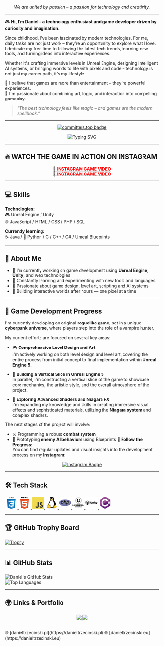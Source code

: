 <!--
**DanielTRZ/DanielTRZ** is a ✨ _special_ ✨ repository because its `README.md` (this file) appears on your GitHub profile.
-->
<p align="center">
  <em>We are united by passion – a passion for technology and creativity.</em>
</p>

---

🎮 **Hi, I'm Daniel – a technology enthusiast and game developer driven by curiosity and imagination.**

Since childhood, I've been fascinated by modern technologies. For me, daily tasks are not just work – they’re an opportunity to explore what I love.  
I dedicate my free time to following the latest tech trends, learning new tools, and turning ideas into interactive experiences.

Whether it's crafting immersive levels in Unreal Engine, designing intelligent AI systems, or bringing worlds to life with pixels and code – technology is not just my career path, it's my lifestyle.

🚀 I believe that games are more than entertainment – they're powerful experiences.  
🧠 I'm passionate about combining art, logic, and interaction into compelling gameplay.

> _“The best technology feels like magic – and games are the modern spellbook.”_

---
<!-- Odznaka aktywności w Polsce -->
<p align="center">
  <a href="https://user-badge.committers.top/poland/DanielTRZ">
    <img src="https://user-badge.committers.top/poland/DanielTRZ.svg" alt="committers.top badge" />
  </a>
</p>

<!-- 🔠 Typing animation -->
<p align="center">
  <img src="https://readme-typing-svg.demolab.com?font=Fira+Code&duration=3000&pause=1000&color=F70000&center=true&vCenter=true&width=450&lines=Game+Developer;Unreal+%2B+Unity+Enthusiast;Pixel+Perfectionist;AI+%26+Level+Designer;Level+Art+Specialist;HTML+%2F+CSS+%2F+PHP;JavaScript+%2F+SQL" alt="Typing SVG" />
</p>

---

## 🔥 WATCH THE GAME IN ACTION ON INSTAGRAM

<div align="center">

<a href="https://www.instagram.com/reel/DEQJZkQq1Oo/?igsh=c2I3aDhteWh3YWQ=">
 🎥 <span style="color:red; font-weight:bold;">INSTAGRAM GAME VIDEO</span>
</a><br>

<a href="https://www.instagram.com/reel/DEU7NIEKD6U/?igsh=eG16bzdieTAxeXRv">
 🎥 <span style="color:red; font-weight:bold;">INSTAGRAM GAME VIDEO</span>
</a>

</div>

---

## 💻 Skills

**Technologies:**  
🎮 Unreal Engine / Unity  
🌐 JavaScript / HTML / CSS / PHP / SQL  

**Currently learning:**  
☕ Java / 🐍 Python / C / C++ / C# / Unreal Blueprints

---

## 🧠 About Me

- 🔭 I’m currently working on game development using **Unreal Engine**, **Unity**, and web technologies  
- 🌱 Constantly learning and experimenting with new tools and languages  
- 🎨 Passionate about game design, level art, scripting and AI systems  
- 🧩 Building interactive worlds after hours — one pixel at a time

---

## 🚀 Game Development Progress

I'm currently developing an original **roguelike game**, set in a unique **cyberpunk universe**, where players step into the role of a vampire hunter.

My current efforts are focused on several key areas:

- 🎮 **Comprehensive Level Design and Art**  
  I'm actively working on both level design and level art, covering the entire process from initial concept to final implementation within **Unreal Engine 5**.

- 🧱 **Building a Vertical Slice in Unreal Engine 5**  
  In parallel, I'm constructing a vertical slice of the game to showcase core mechanics, the artistic style, and the overall atmosphere of the project.

- 🌌 **Exploring Advanced Shaders and Niagara FX**  
  I'm expanding my knowledge and skills in creating immersive visual effects and sophisticated materials, utilizing the **Niagara system** and complex shaders.

The next stages of the project will involve:

- ⚔️ Programming a robust **combat system**
- 🤖 Prototyping **enemy AI behaviors** using Blueprints
📸 **Follow the Progress:**  
You can find regular updates and visual insights into the development process on my **Instagram**:
<p align="center">
  <a href="https://www.instagram.com/pixelpioneersclub/" target="_blank">
    <img src="https://img.shields.io/badge/@pixelpioneersclub-E4405F?style=for-the-badge&logo=instagram&logoColor=white" alt="Instagram Badge"/>
  </a>
</p>

---

## 🛠️ Tech Stack

<p align="left">
  <a href="https://www.w3schools.com/css/" target="_blank">
    <img src="https://raw.githubusercontent.com/devicons/devicon/master/icons/css3/css3-original-wordmark.svg" alt="css3" width="40" height="40"/>
  </a>
  <a href="https://dart.dev" target="_blank">
    <img src="https://raw.githubusercontent.com/devicons/devicon/master/icons/html5/html5-original-wordmark.svg" alt="html5" width="40" height="40"/>
  </a>
  <a href="https://developer.mozilla.org/en-US/docs/Web/JavaScript" target="_blank">
    <img src="https://raw.githubusercontent.com/devicons/devicon/master/icons/javascript/javascript-original.svg" alt="javascript" width="40" height="40"/>
  </a>
  <a href="https://www.linux.org/" target="_blank">
    <img src="https://raw.githubusercontent.com/devicons/devicon/master/icons/linux/linux-original.svg" alt="linux" width="40" height="40"/>
  </a>
  <a href="https://www.php.net" target="_blank">
    <img src="https://raw.githubusercontent.com/devicons/devicon/master/icons/php/php-original.svg" alt="php" width="40" height="40"/>
  </a>
  <a href="https://www.unrealengine.com" target="_blank">
    <img src="https://raw.githubusercontent.com/devicons/devicon/master/icons/unrealengine/unrealengine-original-wordmark.svg" alt="unrealengine" width="40" height="40"/>
  </a>
  <a href="https://www.unity.com" target="_blank">
    <img src="https://raw.githubusercontent.com/devicons/devicon/master/icons/unity/unity-original-wordmark.svg" alt="unity" width="40" height="40"/>
  </a>
  <a href="https://learn.microsoft.com/en-us/dotnet/csharp/" target="_blank">
    <img src="https://raw.githubusercontent.com/devicons/devicon/master/icons/csharp/csharp-original.svg" alt="csharp" width="40" height="40"/>
  </a>
</p>

---

## 🏆 GitHub Trophy Board

[![Trophy](https://github-profile-trophy.vercel.app/?username=DanielTRZ&theme=radical&margin-w=10&margin-h=10&column=6)](https://github.com/ryo-ma/github-profile-trophy)

---

## 📊 GitHub Stats

![Daniel's GitHub Stats](https://github-readme-stats.vercel.app/api?username=DanielTRZ&show_icons=true&theme=radical&hide_border=true)<br>
![Top Languages](https://github-readme-stats.vercel.app/api/top-langs/?username=DanielTRZ&layout=compact&theme=radical&hide_border=true)

---

## 🌍 Links & Portfolio

<!-- 🔘 Animowany przycisk do portfolio -->
<p align="center">
  <a href="https://danieltrzecinski.pl">
    <img src="https://img.shields.io/badge/Visit%20My%20Portfolio-red?style=for-the-badge&logo=github" />
  </a>
  <a href="mailto:daniel_trzecinski@onet.pl">
    <img src="https://img.shields.io/badge/Email-Me-blue?style=for-the-badge&logo=gmail" />
  </a>
</p>
<br>
🌐 [danieltrzecinski.pl](https://danieltrzecinski.pl)  
🌐 [danieltrzecinski.eu](https://danieltrzecinski.eu) 
<br><br>


